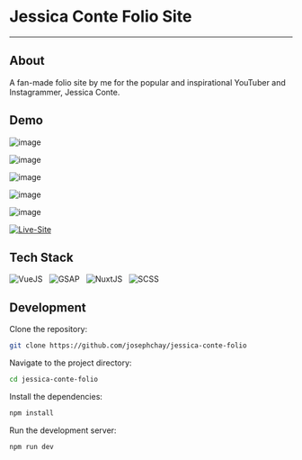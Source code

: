 # Jessica Conte Folio Site

---

## About

A fan-made folio site by me for the popular and inspirational YouTuber and Instagrammer, Jessica Conte.

## Demo

![image](https://github.com/josephchay/jessica-conte-folio/assets/136827046/8cead54c-2a44-4a4f-9798-04acab414722)

![image](https://github.com/josephchay/jessica-conte-folio/assets/136827046/5f107ca8-1f6e-484e-b1c4-d9690b376d29)

![image](https://github.com/josephchay/jessica-conte-folio/assets/136827046/24e991d6-1e74-424b-a37f-56d4be46deec)

![image](https://github.com/josephchay/jessica-conte-folio/assets/136827046/1ddacebc-9133-4f52-bf33-3d659e8d2ed0)

![image](https://github.com/josephchay/jessica-conte-folio/assets/136827046/121e870c-1d79-4a44-87fc-a6740a7c1975)

[![Live-Site](https://img.shields.io/website?url=https://jess-conte.netlify.app/&style=for-the-badge)](https://jess-conte.netlify.app/)

## Tech Stack

![VueJS](https://img.shields.io/badge/-VueJS-4FC08D?style=for-the-badge&logo=vue.js&logoColor=white) &nbsp;
![GSAP](https://img.shields.io/badge/-GSAP-88CE02?style=for-the-badge&logo=greensock&logoColor=white) &nbsp;
![NuxtJS](https://img.shields.io/badge/-NuxtJS-00DC82?style=for-the-badge&logo=nuxt.js&logoColor=white) &nbsp;
![SCSS](https://img.shields.io/badge/-SCSS-CD6799?style=for-the-badge&logo=sass&logoColor=white) &nbsp;

## Development

Clone the repository:

```bash
git clone https://github.com/josephchay/jessica-conte-folio
```

Navigate to the project directory:

```bash
cd jessica-conte-folio
```

Install the dependencies:

```bash
npm install
```

Run the development server:

```bash
npm run dev
```
